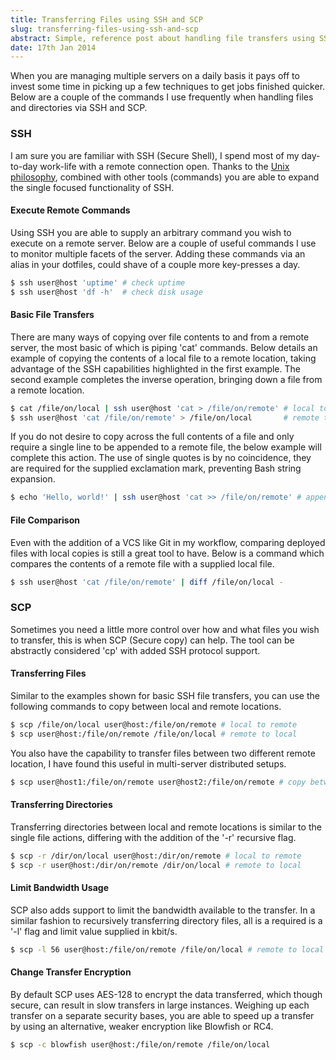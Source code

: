 ```yaml
---
title: Transferring Files using SSH and SCP
slug: transferring-files-using-ssh-and-scp
abstract: Simple, reference post about handling file transfers using SSH and SCP.
date: 17th Jan 2014
---
```


When you are managing multiple servers on a daily basis it pays off to invest some time in picking up a few techniques to get jobs finished quicker.
Below are a couple of the commands I use frequently when handling files and directories via SSH and SCP.

### SSH

I am sure you are familiar with SSH (Secure Shell), I spend most of my day-to-day work-life with a remote connection open.
Thanks to the [Unix philosophy](http://en.wikipedia.org/wiki/Unix_philosophy), combined with other tools (commands) you are able to expand the single focused functionality of SSH.

#### Execute Remote Commands

Using SSH you are able to supply an arbitrary command you wish to execute on a remote server.
Below are a couple of useful commands I use to monitor multiple facets of the server.
Adding these commands via an alias in your dotfiles, could shave of a couple more key-presses a day.

~~~ .bash
$ ssh user@host 'uptime' # check uptime
$ ssh user@host 'df -h'  # check disk usage
~~~

#### Basic File Transfers

There are many ways of copying over file contents to and from a remote server, the most basic of which is piping 'cat' commands.
Below details an example of copying the contents of a local file to a remote location, taking advantage of the SSH capabilities highlighted in the first example.
The second example completes the inverse operation, bringing down a file from a remote location.

~~~ .bash
$ cat /file/on/local | ssh user@host 'cat > /file/on/remote' # local to remote
$ ssh user@host 'cat /file/on/remote' > /file/on/local       # remote to local
~~~

If you do not desire to copy across the full contents of a file and only require a single line to be appended to a remote file, the below example will complete this action.
The use of single quotes is by no coincidence, they are required for the supplied exclamation mark, preventing Bash string expansion.

~~~ .bash
$ echo 'Hello, world!' | ssh user@host 'cat >> /file/on/remote' # append line to remote
~~~

#### File Comparison

Even with the addition of a VCS like Git in my workflow, comparing deployed files with local copies is still a great tool to have.
Below is a command which compares the contents of a remote file with a supplied local file.

~~~ .bash
$ ssh user@host 'cat /file/on/remote' | diff /file/on/local -
~~~

### SCP

Sometimes you need a little more control over how and what files you wish to transfer, this is when SCP (Secure copy) can help.
The tool can be abstractly considered 'cp' with added SSH protocol support.

#### Transferring Files

Similar to the examples shown for basic SSH file transfers, you can use the following commands to copy between local and remote locations.

~~~ .bash
$ scp /file/on/local user@host:/file/on/remote # local to remote
$ scp user@host:/file/on/remote /file/on/local # remote to local
~~~

You also have the capability to transfer files between two different remote location, I have found this useful in multi-server distributed setups.

~~~ .bash
$ scp user@host1:/file/on/remote user@host2:/file/on/remote # copy between remotes
~~~

#### Transferring Directories

Transferring directories between local and remote locations is similar to the single file actions, differing with the addition of the '-r' recursive flag.

~~~ .bash
$ scp -r /dir/on/local user@host:/dir/on/remote # local to remote
$ scp -r user@host:/dir/on/remote /dir/on/local # remote to local
~~~

#### Limit Bandwidth Usage

SCP also adds support to limit the bandwidth available to the transfer.
In a similar fashion to recursively transferring directory files, all is a required is a '-l' flag and limit value supplied in kbit/s.

~~~ .bash
$ scp -l 56 user@host:/file/on/remote /file/on/local # remote to local @ 56kbps
~~~

#### Change Transfer Encryption

By default SCP uses AES-128 to encrypt the data transferred, which though secure, can result in slow transfers in large instances.
Weighing up each transfer on a separate security bases, you are able to speed up a transfer by using an alternative, weaker encryption like Blowfish or RC4.

~~~ .bash
$ scp -c blowfish user@host:/file/on/remote /file/on/local
~~~